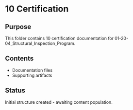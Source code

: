# 10 Certification

## Purpose
This folder contains 10 certification documentation for 01-20-04_Structural_Inspection_Program.

## Contents
- Documentation files
- Supporting artifacts

## Status
Initial structure created - awaiting content population.
